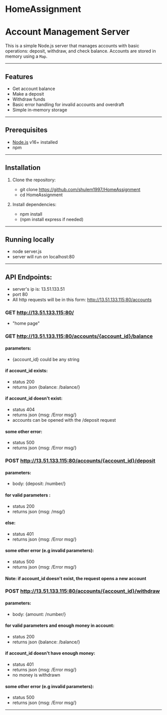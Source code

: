 # HomeAssignment

# Account Management Server

This is a simple Node.js server that manages accounts with basic operations: deposit, withdraw, and check balance. Accounts are stored in memory using a `Map`.

---

## Features

- Get account balance
- Make a deposit
- Withdraw funds
- Basic error handling for invalid accounts and overdraft
- Simple in-memory storage

---

## Prerequisites

- [Node.js](https://nodejs.org/) v16+ installed
- npm

---

## Installation

1. Clone the repository:
    - git clone https://github.com/shulem1997/HomeAssignment
    - cd HomeAssignment

2. Install dependencies: 
    - npm install
    - (npm install express if needed)

---

## Running locally

- node server.js
- server will run on localhost:80

---

## API Endpoints:

- server's ip is: 13.51.133.51 
- port 80
- All http requests will be in this form: http://13.51.133.115:80/accounts

### GET http://13.51.133.115:80/
 - "home page"

### GET http://13.51.133.115:80/accounts/{account_id}/balance
#### parameters: 
- {account_id} could be any string

#### if account_id exists:
- status 200
- returns json {balance: /balance/}
#### if account_id doesn't exist:
- status 404
- returns json {msg: /Error msg/}
- accounts can be opened with the /deposit request
#### some other error:
- status 500
- returns json {msg: /Error msg/}

### POST http://13.51.133.115:80/accounts/{account_id}/deposit

#### parameters:
- body: {deposit: /number/}

#### for valid parameters :
- status 200
- returns json {msg: /msg/}
#### else:
- status 401
- returns json {msg: /Error msg/}
#### some other error (e.g invalid parameters):
- status 500
- returns json {msg: /Error msg/}

#### Note: if account_id doesn't exist, the request opens a new account

### POST http://13.51.133.115:80/accounts/{account_id}/withdraw

#### parameters:
- body: {amount: /number/}

#### for valid parameters and enough money in account:
- status 200
- returns json {balance: /balance/}
#### if account_id doesn't have enough money:
- status 401
- returns json {msg: /Error msg/}
- no money is withdrawn
#### some other error (e.g invalid parameters):
- status 500
- returns json {msg: /Error msg/}


---
